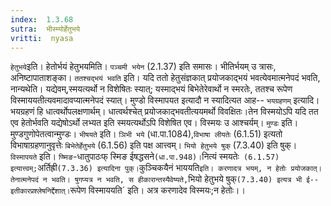 ```yaml
---
index:  1.3.68
sutra:  भीस्म्योर्हेतुभये
vritti:  nyasa
---
```


`हेतुभये`इति। हेतोर्भयं हेतुभयमिति। `पञ्चमी भयेन` (2.1.37) इति समासः। भीतिर्भयम् उ त्रासः, अनिष्टापाताशङ्का। `ततश्चद्भयं भवति` इति। यदि ततो हेतुसंज्ञकात् प्रयोजकाद्भयं भवत्येवमात्मनेपदं भवति, नान्यथेति। यद्येवम्,स्मयत्यर्थो न विशेषितः स्यात्; यस्माद्भयं बिभेतेरेवार्थो न स्मरतेः, ततश्च रूपेण विस्माययतीत्यवमादावप्यात्मनेपदं स्यात्। मुण्डो विस्मापयत इत्यादौ न स्यादित्यत आह-- `भयग्रहणम्` इत्यादि। भयग्रहणं हि धात्वर्थोपलक्षणार्थम्। धात्वर्थश्चेत् प्रयोजकाद्भवतीत्ययमर्थो विवक्षितः।तेन विस्मयोऽपि यदि तत एव हेतोर्भवति यद्येषोऽर्थो लभ्यत इति स्मयत्यर्थोऽपि विशेषित एव। विस्मयः उ आश्चर्यम्। `मुण्डः` इति। मुण्डगुणोपेतत्वान्मुण्डः। `भीषयते` इति। `ञिभी भये` (धा.पा.1084),`विभाषा लीयतेः` (6.1.51) इत्यतो विभाषाग्रहणानुवृत्तेः `बिभेतेर्हेतुभये` (6.1.56) इति पक्ष आत्त्वम्। `भियो हेतुभये षुक्` (7.3.40) इति षुक्। `विस्मापयते` इति। `प्ष्मिङ`-धातुपाठःफ् स्मिङ ईषद्धसने` (धा.पा.948)। `नित्यं स्मयतेः` (6.1.57) इत्यात्त्वम्;`अर्तिह्री` (7.3.36) इत्यादिना पुक्।
`कुञ्चिकयैनं भाययति` इति। करणादत्र भयम्, न हेतोः प्रयोजकात्। तेनात्मनेपदं न भवति। षुगप्यत्र न भवति, स हीकारान्तस्यैवेष्यते, `भियो हेतुभये षुक्` (7.3.40) इत्यत्र भी ई-- इतीकारप्रश्लेषनिर्द्देशात्। `रूपेण विस्माययति` इति। अत्र करणादेव विस्मयः;न हेतोः।।

